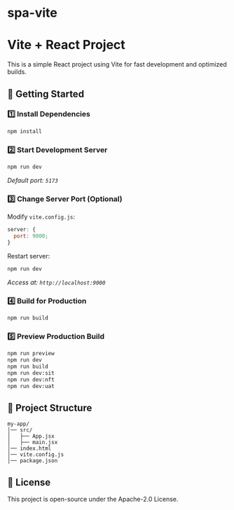 # spa-vite

# Vite + React Project

This is a simple React project using Vite for fast development and optimized builds.

## 🚀 Getting Started

### 1️⃣ Install Dependencies

```sh
npm install
```

### 2️⃣ Start Development Server

```sh
npm run dev
```

_Default port: `5173`_

### 3️⃣ Change Server Port (Optional)

Modify `vite.config.js`:

```js
server: {
  port: 9000;
}
```

Restart server:

```sh
npm run dev
```

_Access at: `http://localhost:9000`_

### 4️⃣ Build for Production

```sh
npm run build
```

### 5️⃣ Preview Production Build

```sh
npm run preview
npm run dev
npm run build
npm run dev:sit
npm run dev:nft
npm run dev:uat
```

## 📂 Project Structure

```
my-app/
│── src/
│   ├── App.jsx
│   ├── main.jsx
│── index.html
│── vite.config.js
│── package.json
```

## 📜 License

This project is open-source under the Apache-2.0 License.
